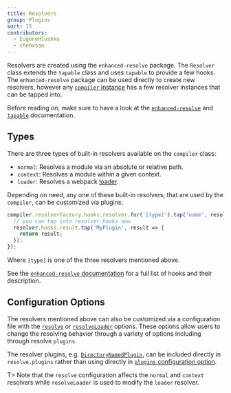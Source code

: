```yaml
---
title: Resolvers
group: Plugins
sort: 15
contributors:
  - EugeneHlushko
  - chenxsan
---
```


Resolvers are created using the `enhanced-resolve` package. The `Resolver`
class extends the `tapable` class and uses `tapable` to provide a few hooks.
The `enhanced-resolve` package can be used directly to create new resolvers,
however any [`compiler` instance](/api/node/#compiler-instance) has a few resolver instances that can be
tapped into.

Before reading on, make sure to have a look at the
[`enhanced-resolve`](https://github.com/webpack/enhanced-resolve) and [`tapable`](/api/plugins/#tapable) documentation.


## Types

There are three types of built-in resolvers available on the `compiler` class:

- `normal`: Resolves a module via an absolute or relative path.
- `context`: Resolves a module within a given context.
- `loader`: Resolves a webpack [loader](/loaders).

Depending on need, any one of these built-in resolvers, that are used by the `compiler`,
can be customized via plugins:

``` js
compiler.resolverFactory.hooks.resolver.for('[type]').tap('name', resolver => {
  // you can tap into resolver.hooks now
  resolver.hooks.result.tap('MyPlugin', result => {
    return result;
  });
});
```

Where `[type]` is one of the three resolvers mentioned above.

See the [`enhanced-resolve` documentation](https://github.com/webpack/enhanced-resolve) for a full list of hooks and their description.


## Configuration Options

The resolvers mentioned above can also be customized via a configuration file
with the [`resolve`](/configuration/resolve/) or [`resolveLoader`](/configuration/resolve/#resolveloader) options. These options allow
users to change the resolving behavior through a variety of options including
through resolve `plugins`.

The resolver plugins, e.g. [`DirectoryNamedPlugin`](https://github.com/shaketbaby/directory-named-webpack-plugin), can be included
directly in `resolve.plugins` rather than using directly in [`plugins` configuration option](/configuration/plugins/#plugins).

T> Note that the `resolve` configuration affects the `normal` and `context` resolvers while `resolveLoader` is used to modify the `loader` resolver.
